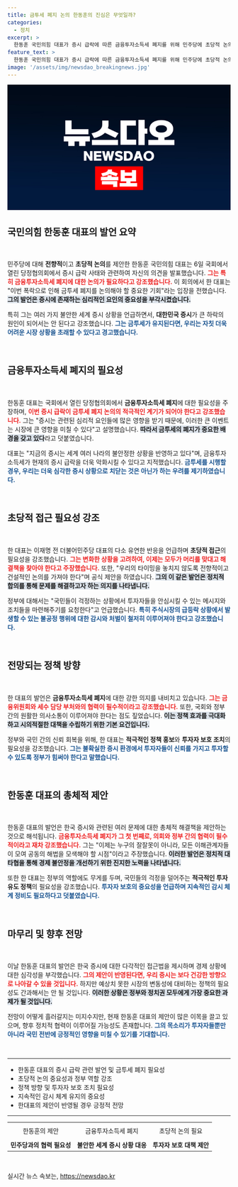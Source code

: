 ```yaml
---
title: 금투세 폐지 논의 한동훈의 진심은 무엇일까?
categories:
  - 정치
excerpt: >
  한동훈 국민의힘 대표가 증시 급락에 따른 금융투자소득세 폐지를 위해 민주당에 초당적 논의를 공식 제안했다. 그는 부정적 신호를 만드는 금투세는 즉각 재고해야 한다며 정책 변화를 촉구했다.
feature_text: >
  한동훈 국민의힘 대표가 증시 급락에 따른 금융투자소득세 폐지를 위해 민주당에 초당적 논의를 공식 제안했다. 그는 부정적 신호를 만드는 금투세는 즉각 재고해야 한다며 정책 변화를 촉구했다.
image: '/assets/img/newsdao_breakingnews.jpg'
---
```


<p><img src="/assets/img/newsdao_breakingnews.jpg" alt="pcversion 속보" /></p>

<h2 data-ke-size="size26">국민의힘 한동훈 대표의 발언 요약</h2>

<p data-ke-size="size16">&nbsp;</p>

<p>민주당에 대해 <strong><b>전향적</b></strong>이고 <strong><b>초당적 논의</b></strong>를 제안한 한동훈 국민의힘 대표는 6일 국회에서 열린 당정협의회에서 증시 급락 사태와 관련하여 자신의 의견을 발표했습니다. <b><span style="color: #ee2323;">그는 특히 금융투자소득세 폐지에 대한 논의가 필요하다고 강조했습니다.</span></b> 이 회의에서 한 대표는 "이번 폭락으로 인해 금투세 폐지를 논의해야 할 중요한 기회"라는 입장을 전했습니다. <b><span style="background-color: #21538527;">그의 발언은 증시에 존재하는 심리적인 요인의 중요성을 부각시켰습니다.</span></b> </p>

<p>특히 그는 여러 가지 불안한 세계 증시 상황을 언급하면서, <strong><b>대한민국 증시</b></strong>가 큰 하락의 원인이 되어서는 안 된다고 강조했습니다. <b><span style="color: #1a5490;">그는 금투세가 유지된다면, 우리는 자칫 더욱 어려운 시장 상황을 초래할 수 있다고 경고했습니다.</span></b> </p>

<p data-ke-size="size16">&nbsp;</p>

<h2 data-ke-size="size26">금융투자소득세 폐지의 필요성</h2>

<p data-ke-size="size16">&nbsp;</p>

<p>한동훈 대표는 국회에서 열린 당정협의회에서 <strong><b>금융투자소득세 폐지</b></strong>에 대한 필요성을 주장하며, <b><span style="color: #ee2323;">이번 증시 급락이 금투세 폐지 논의의 적극적인 계기가 되어야 한다고 강조했습니다.</span></b> 그는 "증시는 관련된 심리적 요인들에 많은 영향을 받기 때문에, 이러한 큰 이벤트는 시장에 큰 영향을 미칠 수 있다"고 설명했습니다. <b><span style="background-color: #21538527;">따라서 금투세의 폐지가 중요한 배경을 갖고 있다</span></b>라고 덧붙였습니다.</p>

<p>대표는 "지금의 증시는 세계 여러 나라의 불안정한 상황을 반영하고 있다"며, 금융투자소득세가 현재의 증시 급락을 더욱 악화시킬 수 있다고 지적했습니다. <b><span style="color: #1a5490;">금투세를 시행할 경우, 우리는 더욱 심각한 증시 상황으로 치닫는 것은 아닌가 하는 우려를 제기하였습니다.</span></b> </p>

<p data-ke-size="size16">&nbsp;</p>

<h2 data-ke-size="size26">초당적 접근 필요성 강조</h2>

<p data-ke-size="size16">&nbsp;</p>

<p>한 대표는 이재명 전 더불어민주당 대표의 다소 유연한 반응을 언급하며 <strong><b>초당적 접근</b></strong>의 필요성을 강조했습니다. <b><span style="color: #ee2323;">그는 변화한 상황을 고려하여, 이제는 모두가 머리를 맞대고 해결책을 찾아야 한다고 주장했습니다.</span></b> 또한, "우리의 타이밍을 놓치지 않도록 전향적이고 건설적인 논의를 가져야 한다"며 공식 제안을 하였습니다. <b><span style="background-color: #21538527;">그의 이 같은 발언은 정치적 합의를 통해 문제를 해결하고자 하는 의지를 나타냅니다.</span></b></p>

<p>정부에 대해서는 "국민들이 걱정하는 상황에서 투자자들을 안심시킬 수 있는 메시지와 조치들을 마련해주기를 요청한다"고 언급했습니다. <b><span style="color: #1a5490;">특히 주식시장의 급등락 상황에서 발생할 수 있는 불공정 행위에 대한 감시와 처벌이 철저히 이루어져야 한다고 강조했습니다.</span></b> </p>

<p data-ke-size="size16">&nbsp;</p>

<h2 data-ke-size="size26">전망되는 정책 방향</h2>

<p data-ke-size="size16">&nbsp;</p>

<p>한 대표의 발언은 <strong><b>금융투자소득세 폐지</b></strong>에 대한 강한 의지를 내비치고 있습니다. <b><span style="color: #ee2323;">그는 금융위원회와 세수 담당 부처와의 협력이 필수적이라고 강조했습니다.</span></b> 또한, 국회와 정부 간의 원활한 의사소통이 이루어져야 한다는 점도 짚었습니다. <b><span style="background-color: #21538527;">이는 정책 효과를 극대화하고 시의적절한 대책을 수립하기 위한 기본 요건입니다.</span></b> </p>

<p>정부와 국민 간의 신뢰 회복을 위해, 한 대표는 <strong><b>적극적인 정책 홍보</b></strong>와 <strong><b>투자자 보호 조치</b></strong>의 필요성을 강조했습니다. <b><span style="color: #1a5490;">그는 불확실한 증시 환경에서 투자자들이 신뢰를 가지고 투자할 수 있도록 정부가 힘써야 한다고 말했습니다.</span></b> </p>

<p data-ke-size="size16">&nbsp;</p>

<h2 data-ke-size="size26">한동훈 대표의 총체적 제안</h2>

<p data-ke-size="size16">&nbsp;</p>

<p>한동훈 대표의 발언은 한국 증시와 관련된 여러 문제에 대한 총체적 해결책을 제안하는 것으로 해석됩니다. <b><span style="color: #ee2323;">금융투자소득세 폐지가 그 첫 번째로, 의회와 정부 간의 협력이 필수적이라고 재차 강조했습니다.</span></b> 그는 "이제는 누구의 잘잘못이 아니라, 모든 이해관계자들이 모여 공동의 해법을 모색해야 할 시점"이라고 주장했습니다. <b><span style="background-color: #21538527;">이러한 발언은 정치적 대타협을 통해 경제 불안정을 개선하기 위한 진지한 노력을 나타냅니다.</span></b> </p>

<p>또한 한 대표는 정부의 역할에도 무게를 두며, 국민들의 걱정을 덜어주는 <b>적극적인 투자 유도 정책</b>의 필요성을 강조했습니다. <b><span style="color: #1a5490;">투자자 보호의 중요성을 언급하며 지속적인 감시 체계 정비도 필요하다고 덧붙였습니다.</span></b> </p>

<p data-ke-size="size16">&nbsp;</p>

<h2 data-ke-size="size26">마무리 및 향후 전망</h2>

<p data-ke-size="size16">&nbsp;</p>

<p>이날 한동훈 대표의 발언은 한국 증시에 대한 다각적인 접근법을 제시하며 경제 상황에 대한 심각성을 부각했습니다. <b><span style="color: #ee2323;">그의 제안이 반영된다면, 우리 증시는 보다 건강한 방향으로 나아갈 수 있을 것입니다.</span></b> 하지만 예상치 못한 시장의 변동성에 대비하는 정책의 필요성도 간과해서는 안 될 것입니다. <b><span style="background-color: #21538527;">이러한 상황은 정부와 정치권 모두에게 가장 중요한 과제가 될 것입니다.</span></b> </p>

<p>전망이 어떻게 흘러갈지는 미지수지만, 현재 한동훈 대표의 제안이 많은 이목을 끌고 있으며, 향후 정치적 협력이 이루어질 가능성도 존재합니다. <b><span style="color: #1a5490;">그의 목소리가 투자자들뿐만 아니라 국민 전반에 긍정적인 영향을 미칠 수 있기를 기대합니다.</span></b> </p>

<p data-ke-size="size16">&nbsp;</p>

<hr />

<ul>
    <li>한동훈 대표의 증시 급락 관련 발언 및 금투세 폐지 필요성</li>
    <li>초당적 논의 중요성과 정부 역할 강조</li>
    <li>정책 방향 및 투자자 보호 조치 필요성</li>
    <li>지속적인 감시 체계 유지의 중요성</li>
    <li>한대표의 제안이 반영될 경우 긍정적 전망</li>
</ul>

<hr />

<table style="width:100%">
  <tr>
    <td style="text-align: center; height: 33px;">한동훈의 제안</td>
    <td style="text-align: center; height: 33px;">금융투자소득세 폐지</td>
    <td style="text-align: center; height: 33px;">초당적 논의 필요</td>
  </tr>
  <tr>
    <td style="text-align: center; height: 17px;"><b>민주당과의 협력 필요성</b></td>
    <td style="text-align: center; height: 17px;"><b>불안한 세계 증시 상황 대응</b></td>
    <td style="text-align: center; height: 17px;"><b>투자자 보호 대책 제안</b></td>
  </tr>
</table>

<p data-ke-size="size16">&nbsp;</p>
실시간 뉴스 속보는, <a href="https://newsdao.kr" rel="dofollow">https://newsdao.kr</a>


